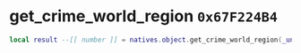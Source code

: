 # get_crime_world_region `0x67F224B4`

```lua
local result --[[ number ]] = natives.object.get_crime_world_region(_unk0 --[[ number ]])
```